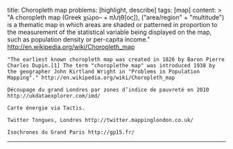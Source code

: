 title: Choropleth map
problems: [highlight, describe]
tags: [map]
content: >
    "A choropleth map (Greek χώρο– + πλήθ[ος]), ("area/region" + "multitude") is a thematic map in which areas are shaded or patterned in proportion to the measurement of the statistical variable being displayed on the map, such as population density or per-capita income." http://en.wikipedia.org/wiki/Choropleth_map
    
    "The earliest known choropleth map was created in 1826 by Baron Pierre Charles Dupin.[1] The term "choroplethe map" was introduced 1938 by the geographer John Kirtland Wright in "Problems in Population Mapping"." http://en.wikipedia.org/wiki/Choropleth_map
    
    Découpage du grand Londres par zones d’indice de pauvreté en 2010 http://ukdataexplorer.com/imd/
    
    Carte énergie via Tactis.
    
    Twitter Tongues, Londres http://twitter.mappinglondon.co.uk/
    
    Isochrones du Grand Paris http://gp15.fr/

---

